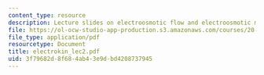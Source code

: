 ```yaml
---
content_type: resource
description: Lecture slides on electroosmotic flow and electroosmotic mobility (derivation).
file: https://ol-ocw-studio-app-production.s3.amazonaws.com/courses/20-330j-fields-forces-and-flows-in-biological-systems-spring-2007/3f79682d8f684ab43e9dbd4208737945_electrokin_lec2.pdf
file_type: application/pdf
resourcetype: Document
title: electrokin_lec2.pdf
uid: 3f79682d-8f68-4ab4-3e9d-bd4208737945
---
```

